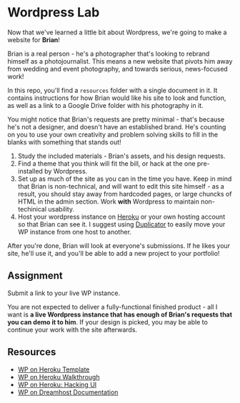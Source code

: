 # Wordpress Lab

Now that we've learned a little bit about Wordpress, we're going to make a website for **Brian**!

Brian is a real person - he's a photographer that's looking to rebrand himself as a photojournalist. This means a new website that pivots him away from wedding and event photography, and towards serious, news-focused work!

In this repo, you'll find a `resources` folder with a single document in it. It contains instructions for how Brian would like his site to look and function, as well as a link to a Google Drive folder with his photography in it.

You might notice that Brian's requests are pretty minimal - that's because he's not a designer, and doesn't have an established brand. He's counting on you to use your own creativity and problem solving skills to fill in the blanks with something that stands out!

1. Study the included materials - Brian's assets, and his design requests. 
1. Find a theme that you think will fit the bill, or hack at the one pre-installed by Wordpress.
1. Set up as much of the site as you can in the time you have. Keep in mind that Brian is non-technical, and will want to edit this site himself - as a result, you should stay away from hardcoded pages, or large chuncks of HTML in the admin section. Work **with** Wordpress to maintain non-techinical usability.
1. Host your wordpress instance on [Heroku](https://ksylvest.com/posts/2014-05-02/deploying-wordpress-to-heroku) or your own hosting account so that Brian can see it. I suggest using [Duplicator](https://wordpress.org/plugins/duplicator/) to easily move your WP instance from one host to another.

After you're done, Brian will look at everyone's submissions. If he likes your site, he'll use it, and you'll be able to add a new project to your portfolio!

## Assignment

Submit a link to your live WP instance. 

You are not expected to deliver a fully-functional finished product - all I want is **a live Wordpress instance that has enough of Brian's requests that you can demo it to him**. If your design is picked, you may be able to continue your work with the site afterwards.

## Resources

- [WP on Heroku Template](https://github.com/mhoofman/wordpress-heroku)
- [WP on Heroku Walkthrough](https://ksylvest.com/posts/2014-05-02/deploying-wordpress-to-heroku)
- [WP on Heroku: Hacking UI](http://hackingui.com/front-end/how-we-built-hackingui-wordpress-heroku-git/)
- [WP on Dreamhost Documentation](https://help.dreamhost.com/hc/en-us/articles/215525287-WordPress-overview)




